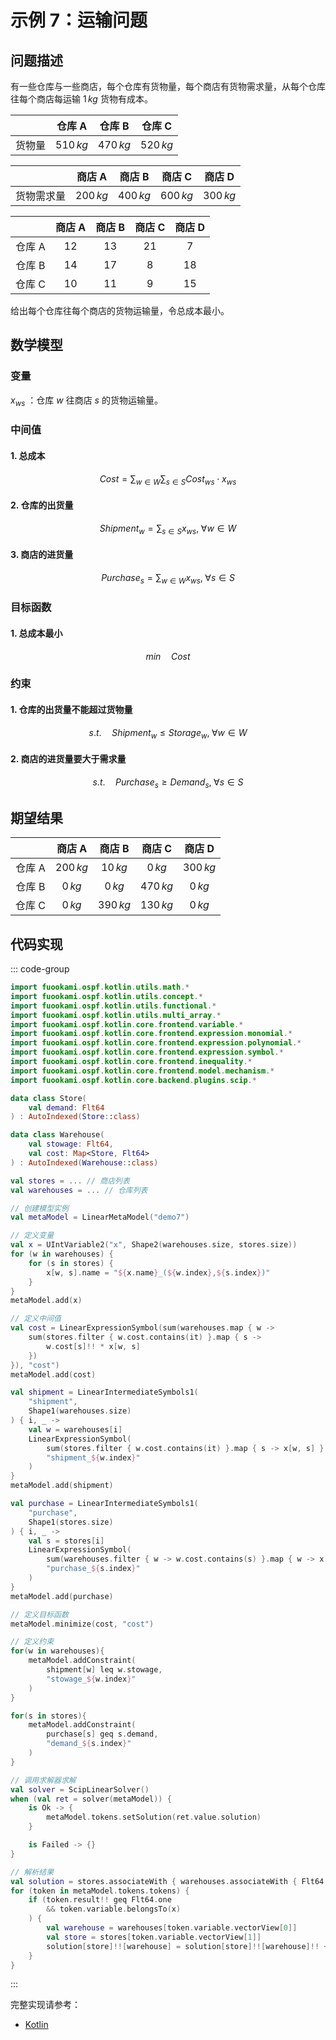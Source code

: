 # 示例 7：运输问题

## 问题描述

有一些仓库与一些商店，每个仓库有货物量，每个商店有货物需求量，从每个仓库往每个商店每运输 $1\,kg$ 货物有成本。

|        |  仓库 A   |  仓库 B   |  仓库 C   |
| :----: | :-------: | :-------: | :-------: |
| 货物量 | $510\,kg$ | $470\,kg$ | $520\,kg$ |

|            |  商店 A   |  商店 B   |  商店 C   |  商店 D   |
| :--------: | :-------: | :-------: | :-------: | :-------: |
| 货物需求量 | $200\,kg$ | $400\,kg$ | $600\,kg$ | $300\,kg$ |

|        | 商店 A | 商店 B | 商店 C | 商店 D |
| :----: | :----: | :----: | :----: | :----: |
| 仓库 A |  $12$  |  $13$  |  $21$  |  $7$   |
| 仓库 B |  $14$  |  $17$  |  $8$   |  $18$  |
| 仓库 C |  $10$  |  $11$  |  $9$   |  $15$  |

给出每个仓库往每个商店的货物运输量，令总成本最小。

## 数学模型

### 变量

$x_{ws}$ ：仓库 $w$ 往商店 $s$ 的货物运输量。

### 中间值

#### 1. 总成本

$$
Cost = \sum_{w \in W}\sum_{s \in S} Cost_{ws} \cdot x_{ws}
$$

#### 2. 仓库的出货量

$$
Shipment_{w} = \sum_{s \in S} x_{ws}, \; \forall w \in W
$$

#### 3. 商店的进货量

$$
Purchase_{s} = \sum_{w \in W} x_{ws}, \; \forall s \in S
$$

### 目标函数

#### 1. 总成本最小

$$
min \quad Cost
$$

### 约束

#### 1. 仓库的出货量不能超过货物量

$$
s.t. \quad Shipment_{w} \leq Storage_{w}, \; \forall w \in W
$$

#### 2. 商店的进货量要大于需求量

$$
s.t. \quad Purchase_{s} \geq Demand_{s}, \; \forall s \in S
$$

## 期望结果

|        |  商店 A   |  商店 B   |  商店 C   |  商店 D   |
| :----: | :-------: | :-------: | :-------: | :-------: |
| 仓库 A | $200\,kg$ | $10\,kg$  |  $0\,kg$  | $300\,kg$ |
| 仓库 B |  $0\,kg$  |  $0\,kg$  | $470\,kg$ |  $0\,kg$  |
| 仓库 C |  $0\,kg$  | $390\,kg$ | $130\,kg$ |  $0\,kg$  |

## 代码实现

::: code-group

```kotlin
import fuookami.ospf.kotlin.utils.math.*
import fuookami.ospf.kotlin.utils.concept.*
import fuookami.ospf.kotlin.utils.functional.*
import fuookami.ospf.kotlin.utils.multi_array.*
import fuookami.ospf.kotlin.core.frontend.variable.*
import fuookami.ospf.kotlin.core.frontend.expression.monomial.*
import fuookami.ospf.kotlin.core.frontend.expression.polynomial.*
import fuookami.ospf.kotlin.core.frontend.expression.symbol.*
import fuookami.ospf.kotlin.core.frontend.inequality.*
import fuookami.ospf.kotlin.core.frontend.model.mechanism.*
import fuookami.ospf.kotlin.core.backend.plugins.scip.*

data class Store(
    val demand: Flt64
) : AutoIndexed(Store::class)

data class Warehouse(
    val stowage: Flt64,
    val cost: Map<Store, Flt64>
) : AutoIndexed(Warehouse::class)

val stores = ... // 商店列表
val warehouses = ... // 仓库列表

// 创建模型实例
val metaModel = LinearMetaModel("demo7")

// 定义变量
val x = UIntVariable2("x", Shape2(warehouses.size, stores.size))
for (w in warehouses) {
    for (s in stores) {
        x[w, s].name = "${x.name}_(${w.index},${s.index})"
    }
}
metaModel.add(x)

// 定义中间值
val cost = LinearExpressionSymbol(sum(warehouses.map { w ->
    sum(stores.filter { w.cost.contains(it) }.map { s ->
        w.cost[s]!! * x[w, s]
    })
}), "cost")
metaModel.add(cost)

val shipment = LinearIntermediateSymbols1(
    "shipment",
    Shape1(warehouses.size)
) { i, _ ->
    val w = warehouses[i]
    LinearExpressionSymbol(
        sum(stores.filter { w.cost.contains(it) }.map { s -> x[w, s] }),
        "shipment_${w.index}"
    )
}
metaModel.add(shipment)

val purchase = LinearIntermediateSymbols1(
    "purchase",
    Shape1(stores.size)
) { i, _ ->
    val s = stores[i]
    LinearExpressionSymbol(
        sum(warehouses.filter { w -> w.cost.contains(s) }.map { w -> x[w, s] }),
        "purchase_${s.index}"
    )
}
metaModel.add(purchase)

// 定义目标函数
metaModel.minimize(cost, "cost")

// 定义约束
for(w in warehouses){
    metaModel.addConstraint(
        shipment[w] leq w.stowage,
        "stowage_${w.index}"
    )
}

for(s in stores){
    metaModel.addConstraint(
        purchase[s] geq s.demand,
        "demand_${s.index}"
    )
}

// 调用求解器求解
val solver = ScipLinearSolver()
when (val ret = solver(metaModel)) {
    is Ok -> {
        metaModel.tokens.setSolution(ret.value.solution)
    }

    is Failed -> {}
}

// 解析结果
val solution = stores.associateWith { warehouses.associateWith { Flt64.zero }.toMutableMap() }
for (token in metaModel.tokens.tokens) {
    if (token.result!! geq Flt64.one
        && token.variable.belongsTo(x)
    ) {
        val warehouse = warehouses[token.variable.vectorView[0]]
        val store = stores[token.variable.vectorView[1]]
        solution[store]!![warehouse] = solution[store]!![warehouse]!! + token.result!!
    }
}
```

:::

完整实现请参考：

- [Kotlin](https://github.com/fuookami/ospf/blob/main/examples/ospf-kotlin-example/src/main/fuookami/ospf/kotlin/example/core_demo/Demo7.kt)
